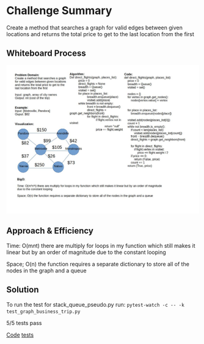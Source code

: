 # Challenge Summary

Create a method that searches a graph for valid edges between given locations and returns the total price to get to the last location from the first

## Whiteboard Process

![Challenge 37 Whiteboard](challenge37.jpg)

## Approach & Efficiency

Time: O(m*n*t) there are multiply for loops in my function which still makes it linear but by an order of magnitude
due to the constant looping

Space; O(n) the function requires a separate dictionary to store all of the nodes in the graph and a queue

## Solution

To run the test for stack_queue_pseudo.py run: `pytest-watch -c -- -k test_graph_business_trip.py`

5/5 tests pass

[Code](../../code_challenges/graph_business_trip.py)
[tests](../../tests/code_challenges/test_graph_business_trip.py)
